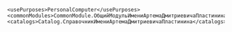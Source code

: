 <?xml version="1.0" encoding="UTF-8"?><mdclass:Configuration xmlns:mdclass="http://g5.1c.ru/v8/dt/metadata/mdclass" uuid="42b72290-2e66-4cad-ba4d-477b18bf0487" name="Configuration" defaultRunMode="ManagedApplication" scriptVariant="Russian" defaultLanguage="Language.English" dataLockControlMode="Managed" objectAutonumerationMode="NotAutoFree" modalityUseMode="DontUse" synchronousExtensionAndAddInCallUseMode="DontUse">
    <usePurposes>PersonalComputer</usePurposes>
    <commonModules>CommonModule.ОбщийМодульИмениАртемаДмитриевичаПластинина</commonModules>
    <catalogs>Catalog.СправочникИмениАртемаДмитриевичаПластинина</catalogs>
  <containedObjects classId="9cd510cd-abfc-11d4-9434-004095e12fc7" objectId="716e4b2f-3574-4862-9812-bf2962801460"/>
  <containedObjects classId="9fcd25a0-4822-11d4-9414-008048da11f9" objectId="b93b15bf-ee95-42ee-9048-32eea916d9f6"/>
  <containedObjects classId="e3687481-0a87-462c-a166-9f34594f9bba" objectId="41d73c77-c476-446e-91c9-ffba01d2b638"/>
  <containedObjects classId="9de14907-ec23-4a07-96f0-85521cb6b53b" objectId="7fc14d18-acfb-4615-80c9-dbfa1a9b4b82"/>
  <containedObjects classId="51f2d5d8-ea4d-4064-8892-82951750031e" objectId="1967158b-6803-42a7-9e77-1fcebdf8068e"/>
  <containedObjects classId="e68182ea-4237-4383-967f-90c1e3370bc7" objectId="1f6620b4-229a-4d88-84e7-4dad0cefdf77"/>
  <languages uuid="c3612646-6dfe-4403-8e33-64c3c754fd48" name="English" languageCode="en">
    <synonym key="en" value="English"/>
  </languages>
</mdclass:Configuration>
